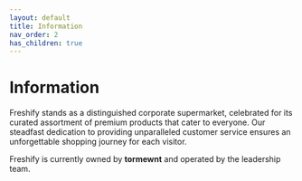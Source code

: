 ```yaml
---
layout: default
title: Information
nav_order: 2
has_children: true
---
```


# Information
Freshify stands as a distinguished corporate supermarket, celebrated for its curated assortment of premium products that cater to everyone. Our steadfast dedication to providing unparalleled customer service ensures an unforgettable shopping journey for each visitor.

Freshify is currently owned by **tormewnt** and operated by the leadership team.